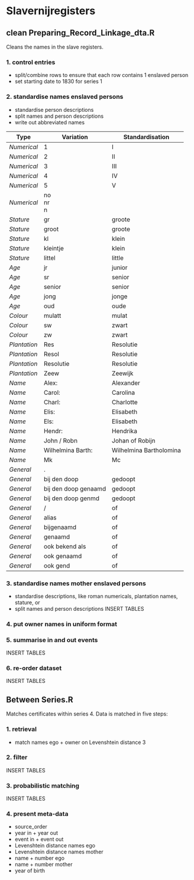 # Slavernijregisters

## clean Preparing_Record_Linkage_dta.R
Cleans the names in the slave registers.

### 1. control entries
- split/combine rows to ensure that each row contains 1 enslaved person
- set starting date to 1830 for series 1

### 2. standardise names enslaved persons
- standardise person descriptions 
- split names and person descriptions
- write out abbreviated names
 
| Type | Variation | Standardisation	|
| ---- | --------- | --------------- |
| *Numerical* | 1 | I |
| *Numerical* | 2 | II |
| *Numerical* | 3 | III |
| *Numerical* | 4 | IV | 
| *Numerical* | 5 | V |
| *Numerical* | no <br/> nr <br/> n | |
| *Stature* | gr | groote |
| *Stature* | groot | groote |
| *Stature* | kl | klein |
| *Stature* | kleintje | klein |
| *Stature* | littel |  little |
| *Age* | jr |  junior |
| *Age* | sr |  senior |
| *Age* | senior |  senior |
| *Age* | jong | jonge |
| *Age* | oud | oude |
| *Colour* | mulatt | mulat |
| *Colour* | sw | zwart |
| *Colour* | zw | zwart |
| *Plantation* | Res | Resolutie |
| *Plantation* | Resol | Resolutie |
| *Plantation* | Resolutie | Resolutie |
| *Plantation* | Zeew | Zeewijk |
| *Name* | Alex: | Alexander |
| *Name* | Carol: | Carolina |
| *Name* | Charl: | Charlotte |
| *Name* | Elis: | Elisabeth |
| *Name* | Els: | Elisabeth |
| *Name* | Hendr: | Hendrika |
| *Name* | John / Robn | Johan of Robijn |
| *Name* | Wilhelmina Barth: | Wilhelmina Bartholomina |
| *Name* | Mk | Mc |
| *General* | . | |
| *General* | bij den doop | gedoopt |
| *General* | bij den doop genaamd | gedoopt |
| *General* | bij den doop genmd | gedoopt |
| *General* | / | of |
| *General* | alias | of |
| *General* | bijgenaamd | of |
| *General* | genaamd | of |
| *General* | ook bekend als | of |
| *General* | ook genaamd | of |
| *General* | ook gend | of |



### 3. standardise names mother enslaved persons
- standardise descriptions, like roman numericals, plantation names, stature, or 
- split names and person descriptions
INSERT TABLES

### 4. put owner names in uniform format


### 5. summarise in and out events
INSERT TABLES


### 6. re-order dataset
INSERT TABLES


## Between Series.R
Matches certificates within series 4. Data is matched in five steps:

### 1. retrieval
- match names ego + owner on Levenshtein distance 3

### 2. filter
INSERT TABLES

### 3. probabilistic matching
INSERT TABLES

### 4. present meta-data
- source_order
- year in + year out
- event in + event out
- Levenshtein distance names ego
- Levenshtein distance names mother
- name + number ego
- name + number mother
- year of birth
